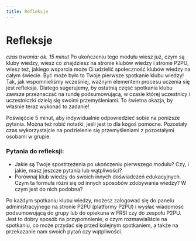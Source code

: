 ```yaml
---
title: Refleksje
---
```

# Refleksje

*czas trwania: ok. 15 minut*
Po ukończeniu tego modułu wiesz już, czym są kluby wiedzy, wiesz co znajdziesz na stronie klubów wiedzy i stronie P2PU, wiesz też, jakiego wsparcia może Ci udzielić społeczność klubów wiedzy na całym świecie. Być może było to Twoje pierwsze spotkanie klubu wiedzy! Tak, jak wspomnieliśmy wcześniej, ważnym elementem procesu uczenia się jest refleksja. Dlatego sugerujemy, by ostatnią część spotkania klubu zawsze przeznaczać na rundę podsumowującą, w czasie której uczestnicy i uczestniczki dzielą się swoimi przemyśleniami. To świetna okazja, by właśnie teraz wykonać to zadanie!
 
Poświęćcie 5 minut, aby indywidualnie odpowiedzieć sobie na poniższe pytania. Można też robić notatki, jeśli jest to dla kogoś pomocne. Pozostały czas wykorzystajcie na podzielenie się przemyśleniami z pozostałymi osobami w grupie. 
### Pytania do refleksji:
* Jakie są Twoje spostrzeżenia po ukończeniu pierwszego modułu? Czy, i jakie, masz jeszcze pytania lub wątpliwości?
* Porównaj klub wiedzy do swoich innych doświadczeń edukacyjnych. Czym ta formuła różni się od innych sposobów zdobywania wiedzy? W czym jest do nich podobna?

Po każdym spotkaniu klubu wiedzy, możesz zalogować się do panelu administracyjnego na stronie P2PU (platformy P2PU) i wysłać wiadomość podsumowującą do grupy lub do opiekuna w FRSI czy do zespołu P2PU. Jest to dobry sposób na przypomnienie, o czym rozmawialiście na spotkaniu, co może przydać się przed kolejnym spotkaniem, a także na przekazanie nam swoich pytań czy wątpliwości. 
